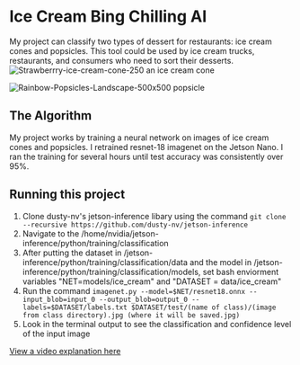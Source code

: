 # Ice Cream Bing Chilling AI

My project can classify two types of dessert for restaurants: ice cream cones and popsicles. This tool could be used by ice cream trucks, restaurants, and consumers who need to sort their desserts.
![Strawberrry-ice-cream-cone-250](https://github.com/user-attachments/assets/01770a16-c2cc-4dd2-be63-aa373ee19edb)
an ice cream cone

![Rainbow-Popsicles-Landscape-500x500](https://github.com/user-attachments/assets/66d537ba-1539-488c-b42b-8c8b2d60fcfd)
popsicle


## The Algorithm

My project works by training a neural network on images of ice cream cones and popsicles. I retrained resnet-18 imagenet on the Jetson Nano. I ran the training for several hours until test accuracy was consistently over 95%.

## Running this project

1. Clone dusty-nv's jetson-inference libary using the command `git clone --recursive https://github.com/dusty-nv/jetson-inference`
2. Navigate to the /home/nvidia/jetson-inference/python/training/classification
3. After putting the dataset in /jetson-inference/python/training/classification/data and the model in /jetson-inference/python/training/classification/models, set bash enviorment variables "NET=models/ice_cream" and "DATASET = data/ice_cream"
4. Run the command `imagenet.py --model=$NET/resnet18.onnx --input_blob=input_0 --output_blob=output_0 --labels=$DATASET/labels.txt $DATASET/test/(name of class)/(image from class directory).jpg (where it will be saved.jpg)`
5. Look in the terminal output to see the classification and confidence level of the input image

[View a video explanation here](https://www.youtube.com/watch?v=VO0ZR6VkR98)
